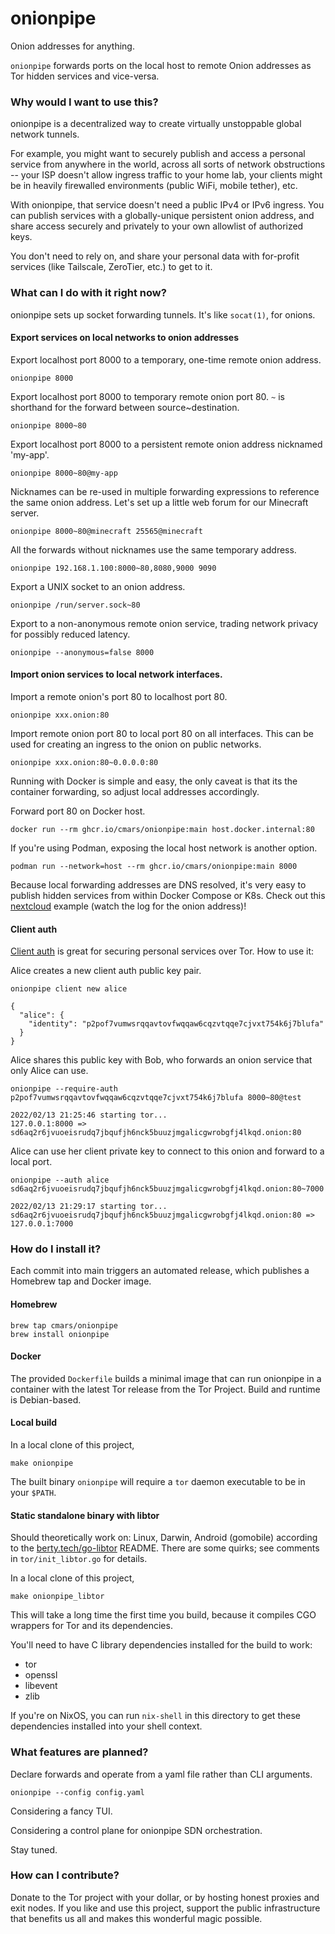 # onionpipe

Onion addresses for anything.

`onionpipe` forwards ports on the local host to remote Onion addresses as Tor
hidden services and vice-versa.

### Why would I want to use this?

onionpipe is a decentralized way to create virtually unstoppable global network
tunnels.

For example, you might want to securely publish and access a personal service
from anywhere in the world, across all sorts of network obstructions -- your
ISP doesn't allow ingress traffic to your home lab, your clients might be in
heavily firewalled environments (public WiFi, mobile tether), etc.

With onionpipe, that service doesn't need a public IPv4 or IPv6 ingress. You
can publish services with a globally-unique persistent onion address, and share
access securely and privately to your own allowlist of authorized keys.

You don't need to rely on, and share your personal data with for-profit
services (like Tailscale, ZeroTier, etc.) to get to it.

### What can I do with it right now?

onionpipe sets up socket forwarding tunnels. It's like `socat(1)`, for onions.

#### Export services on local networks to onion addresses

Export localhost port 8000 to a temporary, one-time remote onion address.
```
onionpipe 8000
```

Export localhost port 8000 to temporary remote onion port 80. `~` is shorthand
for the forward between source~destination.
```
onionpipe 8000~80
```

Export localhost port 8000 to a persistent remote onion address nicknamed
'my-app'.
```
onionpipe 8000~80@my-app
```

Nicknames can be re-used in multiple forwarding expressions to reference the
same onion address. Let's set up a little web forum for our Minecraft server.
```
onionpipe 8000~80@minecraft 25565@minecraft
```

All the forwards without nicknames use the same temporary address.
```
onionpipe 192.168.1.100:8000~80,8080,9000 9090
```

Export a UNIX socket to an onion address.
```
onionpipe /run/server.sock~80
```

Export to a non-anonymous remote onion service, trading network privacy for
possibly reduced latency.
```
onionpipe --anonymous=false 8000
```

#### Import onion services to local network interfaces.

Import a remote onion's port 80 to localhost port 80.
```
onionpipe xxx.onion:80
```

Import remote onion port 80 to local port 80 on all interfaces. This can be
used for creating an ingress to the onion on public networks.
```
onionpipe xxx.onion:80~0.0.0.0:80
```

Running with Docker is simple and easy, the only caveat is that its the
container forwarding, so adjust local addresses accordingly.

Forward port 80 on Docker host.
```
docker run --rm ghcr.io/cmars/onionpipe:main host.docker.internal:80
```

If you're using Podman, exposing the local host network is another option.
```
podman run --network=host --rm ghcr.io/cmars/onionpipe:main 8000 
```

Because local forwarding addresses are DNS resolved, it's very easy to publish
hidden services from within Docker Compose or K8s. Check out this
[nextcloud](examples/nextcloud/docker-compose.yml) example (watch the log for
the onion address)!

#### Client auth
[Client auth](https://community.torproject.org/onion-services/advanced/client-auth/)
is great for securing personal services over Tor. How to use it:

Alice creates a new client auth public key pair.

```
onionpipe client new alice
```

```
{
  "alice": {
    "identity": "p2pof7vumwsrqqavtovfwqqaw6cqzvtqqe7cjvxt754k6j7blufa"
  }
}
```

Alice shares this public key with Bob, who forwards an onion service that only
Alice can use.

```
onionpipe --require-auth p2pof7vumwsrqqavtovfwqqaw6cqzvtqqe7cjvxt754k6j7blufa 8000~80@test
```

```
2022/02/13 21:25:46 starting tor...
127.0.0.1:8000 => sd6aq2r6jvuoeisrudq7jbqufjh6nck5buuzjmgalicgwrobgfj4lkqd.onion:80
```

Alice can use her client private key to connect to this onion and forward to a
local port.

```
onionpipe --auth alice sd6aq2r6jvuoeisrudq7jbqufjh6nck5buuzjmgalicgwrobgfj4lkqd.onion:80~7000
```

```
2022/02/13 21:29:17 starting tor...
sd6aq2r6jvuoeisrudq7jbqufjh6nck5buuzjmgalicgwrobgfj4lkqd.onion:80 => 127.0.0.1:7000
```

### How do I install it?

Each commit into main triggers an automated release, which publishes a Homebrew
tap and Docker image.

#### Homebrew

    brew tap cmars/onionpipe
    brew install onionpipe

#### Docker

The provided `Dockerfile` builds a minimal image that can run onionpipe in a
container with the latest Tor release from the Tor Project. Build and runtime
is Debian-based.

#### Local build

In a local clone of this project,

    make onionpipe

The built binary `onionpipe` will require a `tor` daemon executable to be in
your `$PATH`.

#### Static standalone binary with libtor

Should theoretically work on: Linux, Darwin, Android (gomobile) according to
the [berty.tech/go-libtor](https://github.com/berty/go-libtor) README. There
are some quirks; see comments in `tor/init_libtor.go` for details.

In a local clone of this project,

    make onionpipe_libtor

This will take a long time the first time you build, because it compiles CGO
wrappers for Tor and its dependencies.

You'll need to have C library dependencies installed for the build to work:

- tor
- openssl
- libevent
- zlib

If you're on NixOS, you can run `nix-shell` in this directory to get these
dependencies installed into your shell context.

### What features are planned?

Declare forwards and operate from a yaml file rather than CLI arguments.

```
onionpipe --config config.yaml
```

Considering a fancy TUI.

Considering a control plane for onionpipe SDN orchestration.

Stay tuned.

### How can I contribute?

Donate to the Tor project with your dollar, or by hosting honest proxies and
exit nodes. If you like and use this project, support the public infrastructure
that benefits us all and makes this wonderful magic possible.

